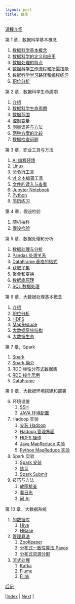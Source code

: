 ```yaml
---
layout: post
title: 目录
---
```


[课程介绍](1-intro)

第 1 章，数据科学基本概念

1. [数据科学基本概念](0-intro/0-ds)
1. [数据科学的定义和应用](0-intro/1-overview)
1. [数据处理的特点](0-intro/3-character)
1. [数据科学工作流程和所需技能](0-intro/5-flow-cap)
1. [数据科学学习路径和编程练习](0-intro/7-path)
1. [职位分析](0-intro/9-job)

第 2 章，数据科学生命周期

1. [介绍](1-principle/1-intro)
1. [数据科学生命周期](1-principle/3-lifecycle)
1. [数据范围](1-principle/5-datascope)
1. [控制变量](1-principle/6-control)
1. [测量误差与方法](1-principle/7-error)
1. [两种方案的比较](1-principle/8-compare)
1. [数据检查问题](1-principle/9-summary)

第 3 章，职业工具与方法

1. [AI 编程环境](3-tool/1-marscode)
1. [Linux](3-tool/2-linux)
1. [命令行工具](3-tool/3-cmd)
1. [vi 文本编辑工具](3-tool/4-vi)
1. [文件的读入与查看](3-tool/5-file)
1. [Jupyter Notebook](3-tool/7-jupyter)
1. [Python](3-tool/9-python)
1. [简历练习](3-tool/11-resume)

第 4 章，假设检验

1. [随机抽样](5-stat/1-simu)
1. [假设检验](5-stat/2-hypo-test)

第 5 章，数据处理和分析

1. [数据处理与分析](7-data/1-intro)
1. [Pandas 处理关系](7-data/2-pandas)
1. [DataFrame 表格的格式](7-data/3-dataframe)
1. [获取子集](7-data/5-subset)
1. [聚合和变换](7-data/7-aggre)
1. [数据库原理](7-data/9-db)
1. [SQL 数据处理](7-data/11-sql)

<!-- 第 4 章，理解数据

1. [本章内容介绍](5-skill/10-intro)
2.  [探索式数据分析](5-skill/11-eda)
3.  [数据可视化](5-skill/13-vis)
4.  [案例：空气质量测量模型](5-skill/15-air-quality)
19. [正则表达式](5-skill/17-text)
9. [常数模型和损失函数](3-principle/7-model)
10. [案例：为什么我的公交车总晚点？](3-principle/9-bus) -->

第 6 章，大数据处理基本概念

1. [介绍](9-mapreduce/1-bigdata)
2. [职位分析](9-mapreduce/2-job)
3. [HDFS](9-mapreduce/3-hdfs)
4. [MapReduce](9-mapreduce/5-mapreduce)
5. [大数据系统结构](9-mapreduce/9-sys-archi)
6. [大数据生态](9-mapreduce/11-shengtai)

第 7 章，Spark

1. [Spark](13-spark/0-spark)
2. [Spark 简介](13-spark/1-intro)
3. [RDD 弹性分布式数据集](13-spark/3-rdd)
4. [RDD 操作示例](13-spark/5-rdd-example)
5. [DataFrame](13-spark/9-df)

第 9 章，大数据环境搭建和部署

6. 环境设置
    1. [SSH](11-hadoop-lab/1-ssh)
    2. [JAVA 环境配置](11-hadoop-lab/3-java)
7. Hadoop 实验
    1. [安装 Hadoop](11-hadoop-lab/5-hadoop)
    2. [Hadoop 管理界面](11-hadoop-lab/6-gui)
    3. [HDFS 操作](11-hadoop-lab/12-experi)
    4. [Java MapReduce 实验](11-hadoop-lab/15-wordcount)
    5. [Python MapReduce 实验](11-hadoop-lab/17-mrlab)
8. Spark 实验
    1. [Spark 安装](15-spark-lab/3-install)
    2. [练习](15-spark-lab/5-experi)
    3. [Spark Submit](15-spark-lab/6-submit)
9. 技巧与方法
    1. [故障排查](11-hadoop-lab/7-debug)
    2. [看日志](11-hadoop-lab/9-log)
    3. [问 AI](11-hadoop-lab/11-gpt)

第 10 章，大数据系统
1. [的数据库](17-bigsys/7-0-db)
    1. [Hive](17-bigsys/7-3-hive)
    1. [HBase](17-bigsys/7-5-hbase)
1. [管理算法](17-bigsys/9-0-manage)
    1. [ZooKeeper](17-bigsys/9-1-zookeeper)
    1. [分布式一致性算法 Paxos](17-bigsys/9-3-paxos)
    1. [分布式资源分配](17-bigsys/9-5-resource)
1. [流式处理](17-bigsys/11-0-databus)
    1. [Kafka](17-bigsys/11-1-kafka)
    1. [Flume](17-bigsys/11-3-flume)
    1. [Flink](17-bigsys/11-5-flink)

[后记](99-note)

|[Index](../) | [Next](1-intro) |
